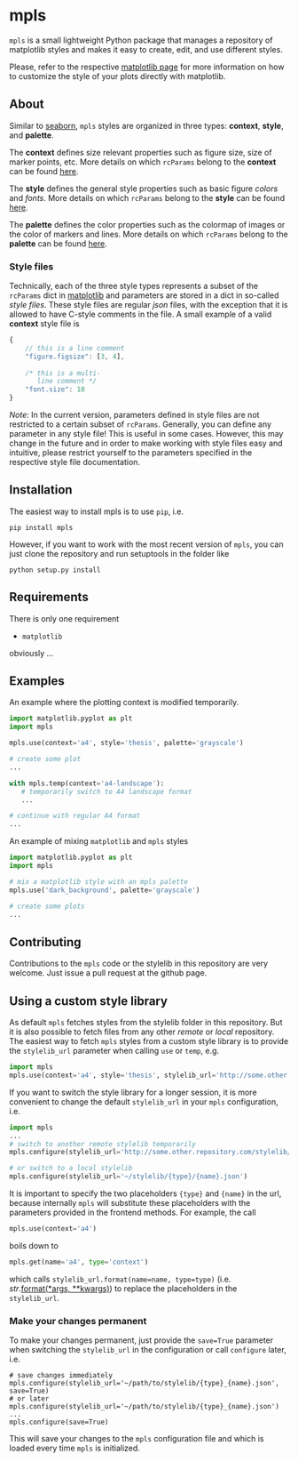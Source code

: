 # mpls
`mpls` is a small lightweight Python package that manages a repository of
matplotlib styles and makes it easy to create, edit, and use different styles.

Please, refer to the respective [matplotlib page][3] for more information on how to customize the style of your
plots directly with matplotlib.

## About
Similar to [seaborn][1], `mpls` styles are organized in three types: **context**, **style**, and
**palette**.

The **context** defines size relevant properties such as figure size, size of marker
points, etc.
More details on which `rcParams` belong to the **context** can be found [here](doc/context.md).

The **style** defines the general style properties such as basic figure _colors_ and _fonts_.
More details on which `rcParams` belong to the **style** can be found [here](doc/style.md). 

The **palette** defines the color properties such as the colormap of images or the
color of markers and lines.
More details on which `rcParams` belong to the **palette** can be found [here](doc/palette.md).

### Style files
Technically, each of the three style types represents a subset of the `rcParams` dict in [matplotlib][2] and
parameters are stored in a dict in so-called _style files_. These style files are regular _json_ files, with the exception that
it is allowed to have C-style comments in the file. A small example of a valid **context** style file is
```javascript
{
    // this is a line comment
    "figure.figsize": [3, 4],
    
    /* this is a multi-
       line comment */
    "font.size": 10
}
```

_Note_: In the current version, parameters defined in style files are not restricted to a certain subset of `rcParams`.
Generally, you can define any parameter in any style file! This is useful in some cases. However, this may change in
the future and in order to make working with style files easy and intuitive, please restrict yourself to the
parameters specified in the respective style file documentation.

## Installation
The easiest way to install mpls is to use `pip`, i.e.
```
pip install mpls
```

However, if you want to work with the most recent version of `mpls`, you can just clone the repository and run setuptools in
the folder like 
```
python setup.py install
```

## Requirements
There is only one requirement
- `matplotlib`

obviously ...

## Examples
An example where the plotting context is modified temporarily.
```python
import matplotlib.pyplot as plt
import mpls

mpls.use(context='a4', style='thesis', palette='grayscale')

# create some plot
...

with mpls.temp(context='a4-landscape'):
   # temporarily switch to A4 landscape format
   ...

# continue with regular A4 format
...
```

An example of mixing `matplotlib` and `mpls` styles
```python
import matplotlib.pyplot as plt
import mpls

# mix a matplotlib style with an mpls palette
mpls.use('dark_background', palette='grayscale')

# create some plots
...
```

## Contributing
Contributions to the `mpls` code or the stylelib in this repository are very welcome. Just issue a pull request at the github page.

## Using a custom style library
As default `mpls` fetches styles from the stylelib folder in this repository. But it is also possible to fetch files from
any other _remote_ or _local_ repository. The easiest way to fetch `mpls` styles from a custom style library is to provide the 
`stylelib_url` parameter when calling `use` or `temp`, e.g.
```python
import mpls
mpls.use(context='a4', style='thesis', stylelib_url='http://some.other.repository.com/stylelib/{type}_{name}.json')
```

If you want to switch the style library for a longer session, it is more convenient to change the default `stylelib_url` in your
`mpls` configuration, i.e.
```python
import mpls
...
# switch to another remote stylelib temporarily
mpls.configure(stylelib_url='http://some.other.repository.com/stylelib/{type}_{name}.json')

# or switch to a local stylelib
mpls.configure(stylelib_url='~/stylelib/{type}/{name}.json')
```
It is important to specify the two placeholders `{type}` and `{name}` in the url, because internally `mpls` will 
substitute these placeholders with the parameters provided in the frontend methods. For example, the call
```python
mpls.use(context='a4')
```
boils down to
```python
mpls.get(name='a4', type='context')
```
which calls `stylelib_url.format(name=name, type=type)` (i.e. _str_.[format(*args, **kwargs)][4]) to replace the placeholders in the `stylelib_url`.

### Make your changes permanent
To make your changes permanent, just provide the `save=True` parameter when switching the `stylelib_url` in the
configuration or call `configure` later, i.e.
```
# save changes immediately
mpls.configure(stylelib_url='~/path/to/stylelib/{type}_{name}.json', save=True)
# or later
mpls.configure(stylelib_url='~/path/to/stylelib/{type}_{name}.json')
...
mpls.configure(save=True)
```
This will save your changes to the `mpls` configuration file and which is loaded every time `mpls` is initialized.

[1]: http://seaborn.pydata.org
[2]: http://matplotlib.org
[3]: http://matplotlib.org/users/customizing.html
[4]: https://docs.python.org/3.7/library/stdtypes.html?highlight=str.format#str.format

